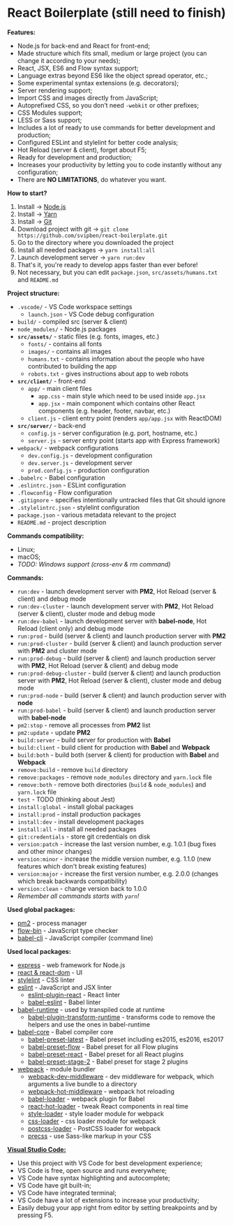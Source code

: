 # React Boilerplate (still need to finish)

**Features:**
- Node.js for back-end and React for front-end;
- Made structure which fits small, medium or large project (you can change it according to your needs);
- React, JSX, ES6 and Flow syntax support;
- Language extras beyond ES6 like the object spread operator, etc.;
- Some experimental syntax extensions (e.g. decorators);
- Server rendering support;
- Import CSS and images directly from JavaScript;
- Autoprefixed CSS, so you don’t need `-webkit` or other prefixes;
- CSS Modules support;
- LESS or Sass support;
- Includes a lot of ready to use commands for better development and production;
- Configured ESLint and stylelint for better code analysis;
- Hot Reload (server & client), forget about F5;
- Ready for development and production;
- Increases your productivity by letting you to code instantly without any configuration;
- There are **NO LIMITATIONS**, do whatever you want.

**How to start?**

1. Install -> [Node.js](https://nodejs.org/en/download)
2. Install -> [Yarn](https://yarnpkg.com/en/docs/install)
3. Install -> [Git](https://git-scm.com/downloads)
4. Download project with git -> `git clone https://github.com/svipben/react-boilerplate.git`
5. Go to the directory where you downloaded the project
6. Install all needed packages -> `yarn install:all`
7. Launch development server -> `yarn run:dev`
8. That's it, you're ready to develop apps faster than ever before!
9. Not necessary, but you can edit `package.json`, `src/assets/humans.txt` and `README.md`

**Project structure:**
- `.vscode/` - VS Code workspace settings
    - `launch.json` - VS Code debug configuration
- `build/` - compiled src (server & client)
- `node_modules/` - Node.js packages
- **`src/assets/`** - static files (e.g. fonts, images, etc.)
    - `fonts/` - contains all fonts
    - `images/` - contains all images
    - `humans.txt` - contains information about the people who have contributed to building the app
    - `robots.txt` - gives instructions about app to web robots
- **`src/client/`** - front-end
    - `app/` - main client files
        - `app.css` - main style which need to be used inside `app.jsx`
        - `app.jsx` - main component which contains other React components (e.g. header, footer, navbar, etc.)
    - `client.js` - client entry point (renders `app/app.jsx` with ReactDOM)
- **`src/server/`** - back-end
    - `config.js` - server configuration (e.g. port, hostname, etc.)
    - `server.js` - server entry point (starts app with Express framework)
- `webpack/` - webpack configurations
    - `dev.config.js` - development configuration
    - `dev.server.js` - development server
    - `prod.config.js` - production configuration
- `.babelrc` - Babel configuration
- `.eslintrc.json` - ESLint configuration
- `.flowconfig` - Flow configuration
- `.gitignore` - specifies intentionally untracked files that Git should ignore
- `.stylelintrc.json` - stylelint configuration
- `package.json` - various metadata relevant to the project
- `README.md` - project description

**Commands compatibility:**
- Linux;
- macOS;
- *TODO: Windows support (cross-env & rm command)*

**Commands:**
- `run:dev` - launch development server with **PM2**, Hot Reload (server & client) and debug mode
- `run:dev-cluster` - launch development server with **PM2**, Hot Reload (server & client), cluster mode and debug mode
- `run:dev-babel` - launch development server with **babel-node**, Hot Reload (client only) and debug mode
- `run:prod` - build (server & client) and launch production server with **PM2**
- `run:prod-cluster` - build (server & client) and launch production server with **PM2** and cluster mode
- `run:prod-debug` - build (server & client) and launch production server with **PM2**, Hot Reload (server & client) and debug mode
- `run:prod-debug-cluster` - build (server & client) and launch production server with **PM2**, Hot Reload (server & client), cluster mode and debug mode
- `run:prod-node` - build (server & client) and launch production server with **node**
- `run:prod-babel` - build (server & client) and launch production server with **babel-node**
- `pm2:stop` - remove all processes from **PM2** list
- `pm2:update` - update **PM2**
- `build:server` - build server for production with **Babel**
- `build:client` - build client for production with **Babel** and **Webpack**
- `build:both` - build both (server & client) for production with **Babel** and **Webpack**
- `remove:build` - remove `build` directory
- `remove:packages` - remove `node_modules` directory and `yarn.lock` file
- `remove:both` - remove both directories (`build` & `node_modules`) and `yarn.lock` file
- `test` - TODO (thinking about Jest)
- `install:global` - install global packages
- `install:prod` - install production packages
- `install:dev` - install development packages
- `install:all` - install all needed packages
- `git:credentials` - store git credentials on disk
- `version:patch` - increase the last version number, e.g. 1.0.1 (bug fixes and other minor changes)
- `version:minor` - increase the middle version number, e.g. 1.1.0 (new features which don't break existing features)
- `version:major` - increase the first version number, e.g. 2.0.0 (changes which break backwards compatibility)
- `version:clean` - change version back to 1.0.0
- *Remember all commands starts with `yarn`!*

**Used global packages:**
- [pm2](http://pm2.keymetrics.io) - process manager
- [flow-bin](https://flowtype.org) - JavaScript type checker
- [babel-cli](http://babeljs.io) - JavaScript compiler (command line)

**Used local packages:**
- [express](http://expressjs.com) - web framework for Node.js
- [react & react-dom](https://facebook.github.io/react) - UI
- [stylelint](https://stylelint.io) - CSS linter
- [eslint](http://eslint.org) - JavaScript and JSX linter
    - [eslint-plugin-react](https://github.com/yannickcr/eslint-plugin-react) - React linter
    - [babel-eslint](https://github.com/babel/babel-eslint) - Babel linter
- [babel-runtime](https://github.com/babel/babel/tree/master/packages/babel-runtime) - used by transpiled code at runtime
    - [babel-plugin-transform-runtime](https://github.com/babel/babel/tree/master/packages/babel-plugin-transform-runtime) - transforms code to remove the helpers and use the ones in babel-runtime
- [babel-core](https://github.com/babel/babel/tree/master/packages/babel-core) - Babel compiler core
    - [babel-preset-latest](https://github.com/babel/babel/tree/master/packages/babel-preset-latest) - Babel preset including es2015, es2016, es2017
    - [babel-preset-flow](https://github.com/babel/babel/tree/master/packages/babel-preset-flow) - Babel preset for all Flow plugins
    - [babel-preset-react](https://github.com/babel/babel/tree/master/packages/babel-preset-react) - Babel preset for all React plugins
    - [babel-preset-stage-2](https://github.com/babel/babel/tree/master/packages/babel-preset-stage-2) - Babel preset for stage 2 plugins
- [webpack](https://webpack.js.org) - module bundler
    - [webpack-dev-middleware](https://github.com/webpack/webpack-dev-middleware) - dev middleware for webpack, which arguments a live bundle to a directory
    - [webpack-hot-middleware](https://github.com/glenjamin/webpack-hot-middleware) - webpack hot reloading
    - [babel-loader](https://github.com/babel/babel-loader) - webpack plugin for Babel
    - [react-hot-loader](https://github.com/gaearon/react-hot-loader) - tweak React components in real time
    - [style-loader](https://github.com/webpack-contrib/style-loader) - style loader module for webpack
    - [css-loader](https://github.com/webpack-contrib/css-loader) - css loader module for webpack
    - [postcss-loader](https://github.com/postcss/postcss-loader) - PostCSS loader for webpack
    - [precss](https://github.com/jonathantneal/precss) - use Sass-like markup in your CSS

**[Visual Studio Code:](https://code.visualstudio.com)**
- Use this project with VS Code for best development experience;
- VS Code is free, open source and runs everywhere;
- VS Code have syntax highlighting and autocomplete;
- VS Code have git built-in;
- VS Code have integrated terminal;
- VS Code have a lot of extensions to increase your productivity;
- Easily debug your app right from editor by setting breakpoints and by pressing F5.